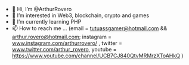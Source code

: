 - 👋 Hi, I’m @ArthurRovero
- 👀 I’m interested in Web3, blockchain, crypto and games
- 🌱 I’m currently learning PHP
- 📫 How to reach me ... (email = tutuassgamer@hotmail.com && arthur.rovero@hotmail.com; instagram = www.instagram.com/arthurrovero/ , twitter = www.twitter.com/arthur_rovero, youtube = https://www.youtube.com/channel/UCB7CJ840QtvMRMrzXToAHkQ )

<!---
ArthurRovero/ArthurRovero is a ✨ special ✨ repository because its `README.md` (this file) appears on your GitHub profile.
You can click the Preview link to take a look at your changes.
--->
